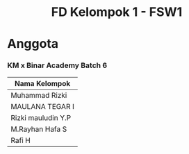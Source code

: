 <h1 align="center">
  FD Kelompok 1 - FSW1
</h1>

# Anggota

### KM x Binar Academy Batch 6

| Nama Kelompok      |
| ------------------ |
| Muhammad Rizki     |
| MAULANA TEGAR I    |
| Rizki mauludin Y.P |
| M.Rayhan Hafa S    |
| Rafi H             |
